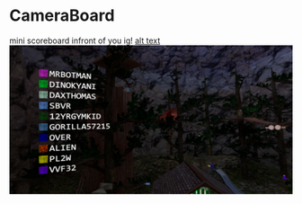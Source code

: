# CameraBoard
mini scoreboard infront of you ig!
[alt text](https://github.com/pl2w/CameraBoard/assets/137610832/02f797d0-e9bc-4f12-99f1-e07d2dc65074)
![plot](./Github/image.png)
